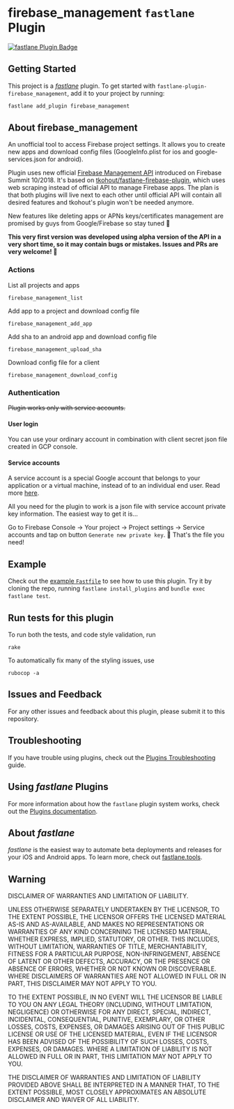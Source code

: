 # firebase_management `fastlane` Plugin

[![fastlane Plugin Badge](https://rawcdn.githack.com/fastlane/fastlane/master/fastlane/assets/plugin-badge.svg)](https://rubygems.org/gems/fastlane-plugin-firebase_management)

## Getting Started

This project is a [_fastlane_](https://github.com/fastlane/fastlane) plugin. To get started with `fastlane-plugin-firebase_management`, add it to your project by running:

```bash
fastlane add_plugin firebase_management
```

## About firebase_management

An unofficial tool to access Firebase project settings. It allows you to create new apps and download config files (GoogleInfo.plist for ios and google-services.json for android).

Plugin uses new official [Firebase Management API](https://firebase.google.com/docs/projects/api/reference/rest/) introduced on Firebase Summit 10/2018. It's based on [tkohout/fastlane-firebase-plugin](https://github.com/tkohout/fastlane-firebase-plugin), which uses web scraping instead of official API to manage Firebase apps. The plan is that both plugins will live next to each other until official API will contain all desired features and tkohout's plugin won't be needed anymore.

New features like deleting apps or APNs keys/certificates management are promised by guys from Google/Firebase so stay tuned 🤙

**This very first version was developed using alpha version of the API in a very short time, so it may contain bugs or mistakes. Issues and PRs are very welcome! 🤗**

### Actions

List all projects and apps

```
firebase_management_list
```

Add app to a project and download config file

```
firebase_management_add_app
```

Add sha to an android app and download config file

```
firebase_management_upload_sha
```

Download config file for a client

```
firebase_management_download_config
```

### Authentication

~~Plugin works only with service accounts.~~

#### User login

You can use your ordinary account in combination with client secret json file created in GCP console.

#### Service accounts

A service account is a special Google account that belongs to your application or a virtual machine, instead of to an individual end user. Read more [here](https://cloud.google.com/iam/docs/service-accounts).

All you need for the plugin to work is a json file with service account private key information. The easiest way to get it is...

Go to Firebase Console -> Your project -> Project settings -> Service accounts and tap on button `Generate new private key`. 🎉 That's the file you need!

## Example

Check out the [example `Fastfile`](fastlane/Fastfile) to see how to use this plugin. Try it by cloning the repo, running `fastlane install_plugins` and `bundle exec fastlane test`.

## Run tests for this plugin

To run both the tests, and code style validation, run

```
rake
```

To automatically fix many of the styling issues, use

```
rubocop -a
```

## Issues and Feedback

For any other issues and feedback about this plugin, please submit it to this repository.

## Troubleshooting

If you have trouble using plugins, check out the [Plugins Troubleshooting](https://docs.fastlane.tools/plugins/plugins-troubleshooting/) guide.

## Using _fastlane_ Plugins

For more information about how the `fastlane` plugin system works, check out the [Plugins documentation](https://docs.fastlane.tools/plugins/create-plugin/).

## About _fastlane_

_fastlane_ is the easiest way to automate beta deployments and releases for your iOS and Android apps. To learn more, check out [fastlane.tools](https://fastlane.tools).

## Warning

DISCLAIMER OF WARRANTIES AND LIMITATION OF LIABILITY.

UNLESS OTHERWISE SEPARATELY UNDERTAKEN BY THE LICENSOR, TO THE EXTENT POSSIBLE, THE LICENSOR OFFERS THE LICENSED MATERIAL AS-IS AND AS-AVAILABLE, AND MAKES NO REPRESENTATIONS OR WARRANTIES OF ANY KIND CONCERNING THE LICENSED MATERIAL, WHETHER EXPRESS, IMPLIED, STATUTORY, OR OTHER. THIS INCLUDES, WITHOUT LIMITATION, WARRANTIES OF TITLE, MERCHANTABILITY, FITNESS FOR A PARTICULAR PURPOSE, NON-INFRINGEMENT, ABSENCE OF LATENT OR OTHER DEFECTS, ACCURACY, OR THE PRESENCE OR ABSENCE OF ERRORS, WHETHER OR NOT KNOWN OR DISCOVERABLE. WHERE DISCLAIMERS OF WARRANTIES ARE NOT ALLOWED IN FULL OR IN PART, THIS DISCLAIMER MAY NOT APPLY TO YOU.

TO THE EXTENT POSSIBLE, IN NO EVENT WILL THE LICENSOR BE LIABLE TO YOU ON ANY LEGAL THEORY (INCLUDING, WITHOUT LIMITATION, NEGLIGENCE) OR OTHERWISE FOR ANY DIRECT, SPECIAL, INDIRECT, INCIDENTAL, CONSEQUENTIAL, PUNITIVE, EXEMPLARY, OR OTHER LOSSES, COSTS, EXPENSES, OR DAMAGES ARISING OUT OF THIS PUBLIC LICENSE OR USE OF THE LICENSED MATERIAL, EVEN IF THE LICENSOR HAS BEEN ADVISED OF THE POSSIBILITY OF SUCH LOSSES, COSTS, EXPENSES, OR DAMAGES. WHERE A LIMITATION OF LIABILITY IS NOT ALLOWED IN FULL OR IN PART, THIS LIMITATION MAY NOT APPLY TO YOU.

THE DISCLAIMER OF WARRANTIES AND LIMITATION OF LIABILITY PROVIDED ABOVE SHALL BE INTERPRETED IN A MANNER THAT, TO THE EXTENT POSSIBLE, MOST CLOSELY APPROXIMATES AN ABSOLUTE DISCLAIMER AND WAIVER OF ALL LIABILITY.

